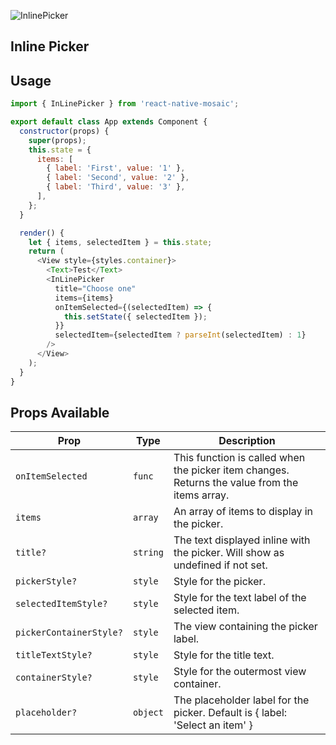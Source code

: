 ![InlinePicker](https://user-images.githubusercontent.com/22890658/147465172-81d333db-c4b3-403e-8cb6-ae87a916b101.gif)

## Inline Picker

## Usage

```js
import { InLinePicker } from 'react-native-mosaic';

export default class App extends Component {
  constructor(props) {
    super(props);
    this.state = {
      items: [
        { label: 'First', value: '1' },
        { label: 'Second', value: '2' },
        { label: 'Third', value: '3' },
      ],
    };
  }

  render() {
    let { items, selectedItem } = this.state;
    return (
      <View style={styles.container}>
        <Text>Test</Text>
        <InLinePicker
          title="Choose one"
          items={items}
          onItemSelected={(selectedItem) => {
            this.setState({ selectedItem });
          }}
          selectedItem={selectedItem ? parseInt(selectedItem) : 1}
        />
      </View>
    );
  }
}
```

## Props Available

| Prop                    | Type     | Description                                                                                   |
| ----------------------- | -------- | --------------------------------------------------------------------------------------------- |
| `onItemSelected`        | `func`   | This function is called when the picker item changes. Returns the value from the items array. |
| `items`                 | `array`  | An array of items to display in the picker.                                                   |
| `title?`                | `string` | The text displayed inline with the picker. Will show as undefined if not set.                 |
| `pickerStyle?`          | `style`  | Style for the picker.                                                                         |
| `selectedItemStyle?`    | `style`  | Style for the text label of the selected item.                                                |
| `pickerContainerStyle?` | `style`  | The view containing the picker label.                                                         |
| `titleTextStyle?`       | `style`  | Style for the title text.                                                                     |
| `containerStyle?`       | `style`  | Style for the outermost view container.                                                       |
| `placeholder?`          | `object` | The placeholder label for the picker. Default is { label: 'Select an item' }                  |
